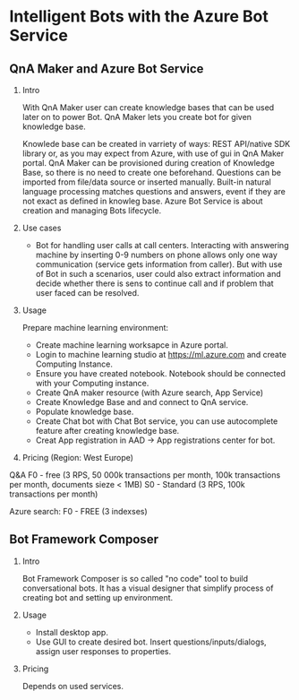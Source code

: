 # Intelligent Bots with the Azure Bot Service

## QnA Maker and Azure Bot Service

 1. Intro

 	With QnA Maker user can create knowledge bases that can be used later on to power Bot. 
 	QnA Maker lets you create bot for given knowledge base.

 	Knowlede base can be created in varriety of ways: REST API/native SDK library or, as you may expect from Azure, with use of gui in QnA Maker portal. QnA Maker can be provisioned during creation of Knowledge Base, so there is no need to create one beforehand. Questions can be imported from file/data source or inserted manually. Built-in natural language processing matches questions and answers, event if they are not exact as defined in knowleg base.
 	Azure Bot Service is about creation and managing Bots lifecycle.

2. Use cases 
	 - Bot for handling user calls at call centers. Interacting with answering machine by inserting 0-9 numbers on phone allows only one way communication (service gets information from caller). But with use of Bot in such a scenarios, user could also extract information and decide whether there is sens to continue call and if problem that user faced can be resolved.


3. Usage
	
	Prepare machine learning environment:
	- Create machine learning worksapce in Azure portal.
	- Login to machine learning studio at  https://ml.azure.com and create Computing Instance.
	- Ensure you have created notebook. Notebook should be connected with your Computing instance.
	- Create QnA maker resource (with Azure search, App Service)
	- Create Knowledge Base and and connect to QnA service.
	- Populate knowledge base.
	- Create Chat bot with Chat Bot service, you can use autocomplete feature after creating knowledge base.
	- Creat App registration in AAD -> App registrations center for bot.


4. Pricing (Region: West Europe)

Q&A
	F0 - free (3 RPS, 50 000k transactions per month, 100k transactions per month, documents sieze < 1MB)
	S0 - Standard (3 RPS, 100k transactions per month)

Azure search:
	F0 - FREE (3 indexses)



## Bot Framework Composer

1. Intro

	Bot Framework Composer is so called "no code" tool to build conversational bots.
	It has a visual designer that simplify process of creating bot and setting up environment.


2. Usage

	- Install desktop app.
	- Use GUI to create desired bot. Insert questions/inputs/dialogs, assign user responses to properties.


3. Pricing

	Depends on used services.
